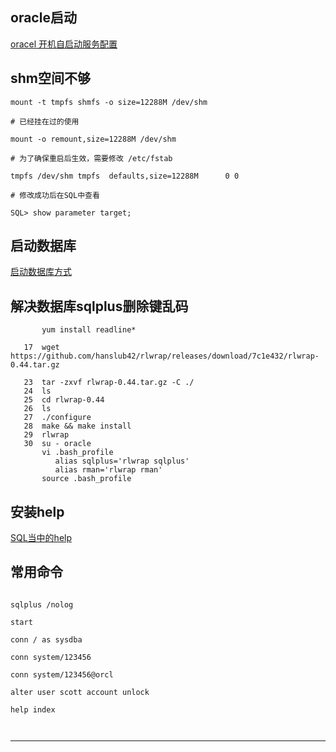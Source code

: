 ## oracle启动
[oracel 开机自启动服务配置](https://www.cnblogs.com/wucongzhou/p/12612951.html)


## shm空间不够
```
mount -t tmpfs shmfs -o size=12288M /dev/shm

# 已经挂在过的使用

mount -o remount,size=12288M /dev/shm

# 为了确保重启后生效，需要修改 /etc/fstab

tmpfs /dev/shm tmpfs  defaults,size=12288M      0 0

# 修改成功后在SQL中查看

SQL> show parameter target;

```


## 启动数据库
[启动数据库方式](https://jingyan.baidu.com/article/5552ef47c73eef518ffbc908.html)


## 解决数据库sqlplus删除键乱码

```
       yum install readline*
   
   17  wget https://github.com/hanslub42/rlwrap/releases/download/7c1e432/rlwrap-0.44.tar.gz

   23  tar -zxvf rlwrap-0.44.tar.gz -C ./
   24  ls
   25  cd rlwrap-0.44
   26  ls
   27  ./configure
   28  make && make install
   29  rlwrap
   30  su - oracle
       vi .bash_profile
          alias sqlplus='rlwrap sqlplus'
          alias rman='rlwrap rman'
       source .bash_profile

```

## 安装help
[SQL当中的help](https://www.xuebuyuan.com/1858667.html)

## 常用命令


```

sqlplus /nolog

start

conn / as sysdba

conn system/123456 

conn system/123456@orcl

alter user scott account unlock

help index



```





---
#
#
<meta http-equiv="refresh" content="5">